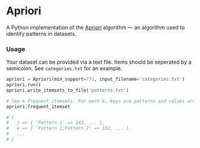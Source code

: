 Apriori
=======

A Python implementation of the [Apriori](https://en.wikipedia.org/wiki/Apriori_algorithm) algorithm — an algorithm used to identify patterns in datasets.

### Usage

Your dataset can be provided via a text file. Items should be seperated by a semicolon. See `categories.txt` for an example.

```python
apriori = Apriori(min_support=771, input_filename='categories.txt')
apriori.run()
apriori.write_itemsets_to_file('patterns.txt')

# See k frequent itemsets. For each k, keys are patterns and values are absolute support:
apriori.frequent_itemset

# {
#   1 => { 'Pattern 1' => 243, ... },
#   k => { 'Pattern 1;Pattern 2' => 132, ... },
#   ...
# }
```
